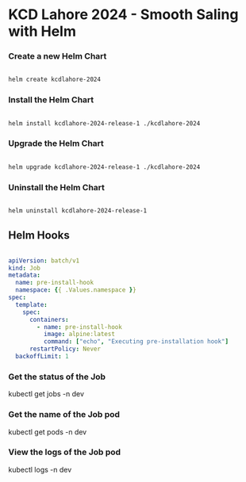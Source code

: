 # KCD Lahore 2024 - Smooth Saling with Helm

### Create a new Helm Chart
```bash

helm create kcdlahore-2024

```

### Install the Helm Chart
```bash

helm install kcdlahore-2024-release-1 ./kcdlahore-2024

```

### Upgrade the Helm Chart
```bash 

helm upgrade kcdlahore-2024-release-1 ./kcdlahore-2024

```

### Uninstall the Helm Chart
```bash

helm uninstall kcdlahore-2024-release-1

```

## Helm Hooks
```yaml

apiVersion: batch/v1
kind: Job
metadata:
  name: pre-install-hook
  namespace: {{ .Values.namespace }}
spec:
  template:
    spec:
      containers:
        - name: pre-install-hook
          image: alpine:latest
          command: ["echo", "Executing pre-installation hook"]
      restartPolicy: Never
  backoffLimit: 1
```

### Get the status of the Job
kubectl get jobs -n dev

### Get the name of the Job pod
kubectl get pods -n dev

### View the logs of the Job pod
kubectl logs <job-pod-name> -n dev



